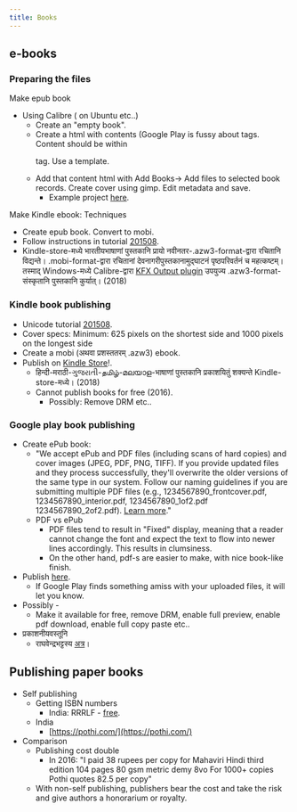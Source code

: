 ```yaml
---
title: Books
---
```

## e-books

### Preparing the files

Make epub book  

- Using Calibre ( on Ubuntu etc..)
    - Create an "empty book".
    - Create a html with contents (Google Play is fussy about tags. Content should be within <p> tag. Use a template.
    - Add that content html with Add Books→ Add files to selected book records. Create cover using gimp. Edit metadata and save.
        - Example project [here](https://github.com/sanskrit-coders/book-pub/tree/master/bhartRhari/nItishatakam).

Make Kindle ebook: Techniques  

- Create epub book. Convert to mobi.
- Follow instructions in tutorial [201508](http://www.aliciaramirez.com/2014/05/how-to-make-a-kindle-ebook-from-scratch/).
- Kindle-store-मध्ये भारतीयभाषाणां पुस्तकानि प्रायो नवीनतर-.azw3-format-द्वारा रचितानि विद्यन्ते। .mobi-format-द्वारा रचितानां देवनागरीपुस्तकानामुद्घाटनं पृष्ठपरिवर्तनं च महत्कष्टम्। तस्माद् Windows-मध्ये Calibre-द्वारा [KFX Output plugin](https://plugins.calibre-ebook.com/291290.zip) उपयुज्य .azw3-format-संस्कृतानि पुस्तकानि कुर्यात्। (2018)

### Kindle book publishing

- Unicode tutorial [201508](http://www.aliciaramirez.com/2014/05/how-to-make-a-kindle-ebook-from-scratch/).
- Cover specs: Minimum: 625 pixels on the shortest side and 1000 pixels on the longest side
- Create a mobi (अथवा प्रशस्ततरम् .azw3) ebook.
- Publish on  [Kindle Store](https://kdp.amazon.com/)!.
    - हिन्दी-मराठी-ગુજરાતી-தமிழ்-മലയാള-भाषाणां पुस्तकानि प्रकाशयितुं शक्यन्ते Kindle-store-मध्ये। (2018)
    - Cannot publish books for free (2016).
        - Possibly: Remove DRM etc..

### Google play book publishing

- Create ePub book:
    - "We accept ePub and PDF files (including scans of hard copies) and cover images (JPEG, PDF, PNG, TIFF). If you provide updated files and they process successfully, they'll overwrite the older versions of the same type in our system. Follow our naming guidelines if you are submitting multiple PDF files (e.g., 1234567890\_frontcover.pdf, 1234567890\_interior.pdf, 1234567890\_1of2.pdf 1234567890\_2of2.pdf). [Learn more](https://support.google.com/books/partner/answer/3297415?hl=en-US)."
    - PDF vs ePub
        - PDF files tend to result in "Fixed" display, meaning that a reader cannot change the font and expect the text to flow into newer lines accordingly. This results in clumsiness.
        - On the other hand, pdf-s are easier to make, with nice book-like finish.
- Publish [here](https://play.google.com/books/publish).
    - If Google Play finds something amiss with your uploaded files, it will let you know.
- Possibly -
    - Make it available for free, remove DRM, enable full preview, enable pdf download, enable full copy paste etc..
- प्रकाशनीयवस्तूनि
    - राघवेन्द्रभट्टस्य [अत्र](http://saraseee.blogspot.in/2016/01/blog-post_25.html)।
    
## Publishing paper books

- Self publishing
    - Getting ISBN numbers
        - India: RRRLF - [free](http://rrrlf.nic.in/isbn.asp#).
    - India
        - [https://pothi.com/](https://pothi.com/)
- Comparison
    - Publishing cost double
        - In 2016: "I paid 38 rupees per copy for Mahaviri Hindi third edition 104 pages 80 gsm metric demy 8vo For 1000+ copies Pothi quotes 82.5 per copy"
    - With non-self publishing, publishers bear the cost and take the risk and give authors a honorarium or royalty.
